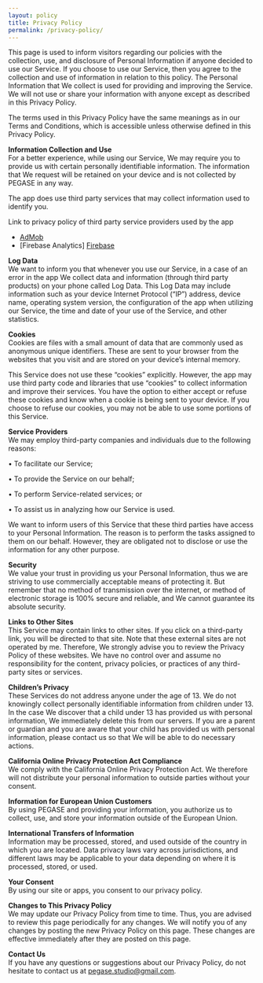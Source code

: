 ```yaml
---
layout: policy
title: Privacy Policy
permalink: /privacy-policy/
---
```

  
This page is used to inform visitors regarding our policies with the collection, use, and disclosure of Personal Information if anyone decided to use our Service.
If you choose to use our Service, then you agree to the collection and use of information in relation to this policy. The Personal Information that We collect is used for providing and improving the Service. We will not use or share your information with anyone except as described in this Privacy Policy.

The terms used in this Privacy Policy have the same meanings as in our Terms and Conditions, which is accessible unless otherwise defined in this Privacy Policy.

**Information Collection and Use**  
For a better experience, while using our Service, We may require you to provide us with certain personally identifiable information. The information that We request will be retained on your device and is not collected by PEGASE in any way.

The app does use third party services that may collect information used to identify you.

Link to privacy policy of third party service providers used by the app

* [AdMob][AdMob]
* [Firebase Analytics] [Firebase]

**Log Data**  
We want to inform you that whenever you use our Service, in a case of an error in the app We collect data and information (through third party products) on your phone called Log Data. This Log Data may include information such as your device Internet Protocol (“IP”) address, device name, operating system version, the configuration of the app when utilizing our Service, the time and date of your use of the Service, and other statistics.

**Cookies**  
Cookies are files with a small amount of data that are commonly used as anonymous unique identifiers. These are sent to your browser from the websites that you visit and are stored on your device’s internal memory.

This Service does not use these “cookies” explicitly. However, the app may use third party code and libraries that use “cookies” to collect information and improve their services. You have the option to either accept or refuse these cookies and know when a cookie is being sent to your device. If you choose to refuse our cookies, you may not be able to use some portions of this Service.

**Service Providers**  
We may employ third-party companies and individuals due to the following reasons:

• To facilitate our Service;

• To provide the Service on our behalf;

• To perform Service-related services; or

• To assist us in analyzing how our Service is used.

We want to inform users of this Service that these third parties have access to your Personal Information. The reason is to perform the tasks assigned to them on our behalf. However, they are obligated not to disclose or use the information for any other purpose.

**Security**  
We value your trust in providing us your Personal Information, thus we are striving to use commercially acceptable means of protecting it. But remember that no method of transmission over the internet, or method of electronic storage is 100% secure and reliable, and We cannot guarantee its absolute security.

**Links to Other Sites**  
This Service may contain links to other sites. If you click on a third-party link, you will be directed to that site. Note that these external sites are not operated by me. Therefore, We strongly advise you to review the Privacy Policy of these websites. We have no control over and assume no responsibility for the content, privacy policies, or practices of any third-party sites or services.

**Children’s Privacy**  
These Services do not address anyone under the age of 13. We do not knowingly collect personally identifiable information from children under 13. In the case We discover that a child under 13 has provided us with personal information, We immediately delete this from our servers. If you are a parent or guardian and you are aware that your child has provided us with personal information, please contact us so that We will be able to do necessary actions.

**California Online Privacy Protection Act Compliance**  
We comply with the California Online Privacy Protection Act. We therefore will not distribute your personal information to outside parties without your consent.

**Information for European Union Customers**  
By using PEGASE and providing your information, you authorize us to collect, use, and store your information outside of the European Union.

**International Transfers of Information**  
Information may be processed, stored, and used outside of the country in which you are located. Data privacy laws vary across jurisdictions, and different laws may be applicable to your data depending on where it is processed, stored, or used.

**Your Consent**  
By using our site or apps, you consent to our privacy policy.

**Changes to This Privacy Policy**  
We may update our Privacy Policy from time to time. Thus, you are advised to review this page periodically for any changes. We will notify you of any changes by posting the new Privacy Policy on this page. These changes are effective immediately after they are posted on this page.

**Contact Us**  
If you have any questions or suggestions about our Privacy Policy, do not hesitate to contact us at pegase.studio@gmail.com.

[AdMob]: https://support.google.com/admob/answer/6128543?hl=en
[Firebase]: https://firebase.google.com/policies/analytics